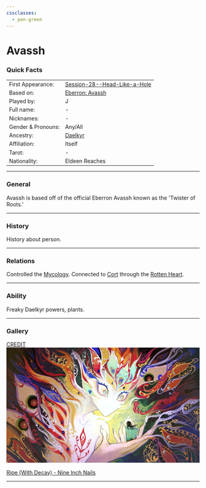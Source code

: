 ```yaml
---
cssclasses:
  - pen-green
---
```

# Avassh
### Quick Facts

|                    |                                                                                                                        |
| ------------------ | ---------------------------------------------------------------------------------------------------------------------- |
| First Appearance:  | [Session-28--Head-Like-a-Hole](../-Session-Notes/-6-Hand-me-my-shovel-we-are-going-in/Session-28--Head-Like-a-Hole.md) |
| Based on:          | [Eberron: Avassh](https://eberron.fandom.com/wiki/Avassh)                                                              |
| Played by:         | J                                                                                                                      |
| Full name:         | -                                                                                                                      |
| Nicknames:         | -                                                                                                                      |
| Gender & Pronouns: | Any/All                                                                                                                |
| Ancestry:          | [Daelkyr](../-Groups/Daelkyr.md)                                                                                       |
| Affiliation:       | Itself                                                                                                                 |
| Tarot:             | -                                                                                                                      |
| Nationality:       | Eldeen Reaches                                                                                                         |
***
### General
Avassh is based off of the official Eberron Avassh known as the 'Twister of Roots.' 


***
### History
History about person.

***
### Relations
Controlled the [Mycology](../-Groups/Mycology.md).
Connected to [Cort](-Player/Cort.md) through the [Rotten Heart](../-Elements-of-the-Prophecy/1-Rotten-Heart.md).

***
### Ability
Freaky Daelkyr powers, plants.

***
### Gallery

[CREDIT](https://www.instagram.com/silly_chaotic/)
![avaash-one](-images/avaash-one.jpg)

[Ripe (With Decay) - Nine Inch Nails](https://youtu.be/HkrUlSKRQRo?si=ytjKI4sY1uFdRnrJ)

***
